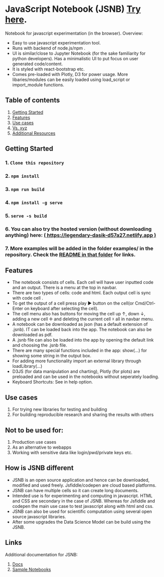 # JavaScript Notebook (JSNB) [Try here](https://legendary-dasik-d57a27.netlify.app). 
Notebook for javascript experimentation (in the browser). Overview:
- Easy to use javascript experimentation tool.
- Runs with backend of node.js/npm .  
- UI is similar/close to Jupyter Notebook (for the sake familiarity for python developers). Has a minimalistic UI to put focus on user generated code/content.
- It is styled with react-bootstrap  etc.
- Comes pre-loaded with Plotly, D3 for power usage. More libaries/modules can be easily loaded using load_script or import_module functions.

## Table of contents
<!-- toc -->
1. [Getting Started](#getting-started)
2. [Features](#features)
3. [Use cases](#use-cases)
5. [Vs. xyz](#how-is-jsnb-different)
6. [Additional Resources](#links)

## Getting Started
### 1. `Clone this repository`
### 2. `npm install`
### 3. `npm run build`
### 4. `npm install -g serve`
### 5. `serve -s build`
### 6. You can also try the hosted version (without downloading anything) here: [( https://legendary-dasik-d57a27.netlify.app )]( https://legendary-dasik-d57a27.netlify.app )
### 7. More examples will be added in the folder examples/ in the repository. Check the [README in that folder](/examples/README.md) for links.

## Features
- The notebook consists of cells. Each cell will have user inputted code and an output. There is a menu at the top in navbar.
- There are two types of cells: code and html. Each output cell is sync with code cell .
- To get the output of a cell press play ► button on the cell(or Cmd/Ctrl-Enter on keyboard after selecting the cell).
- The cell menu also has buttons for moving the cell up ↑, down ↓, adding a new cell ✛ and deleting the current cell ☓ all in navbar menu.
- A notebook can be downloaded as json (has a default extension of .jsnb). IT can be loaded back into the app. The notebook can also be downloaded as pdf.
- A .jsnb file can also be loaded into the app by opening the default link and choosing the .jsnb file.
- There are many special functions included in the app: show(...) for showing some string in the output box.
- For adding more functionality import an external library through loadLibrary(...) 
- D3JS (for data manipulation and charting), Plotly (for plots) are preloaded and can be used in the notebooks without seperately loading.
- Keyboard Shortcuts: See in help option.


## Use cases
1. For trying new libraries for testing and building
2. For building reproducible research and sharing the results with others

## Not to be used for:
1. Production use cases
2. As an alternative to webapps
3. Working with sensitive data like login/pwd/private keys etc.


## How is JSNB different
- JSNB is an open source application and hence can be downloaded, modified and used freely. Jsfiddle/codepen are cloud based platforms.
- JSNB can have multiple cells so it can create long documents.
- Intended use is for experimenting and computing in javascript. HTML and CSS are secondary in the case of JSNB. Whereas for Jsfiddle and codepen the main use case to test javascript along with html and css.
- JSNB can also be used for scientific computation using several open source javascript libraries.
- After some upgrades the Data Science Model can be build using the JSNB.

## Links
Additional documentation for JSNB:
1. [Docs]()
4. [Sample Notebooks]()
